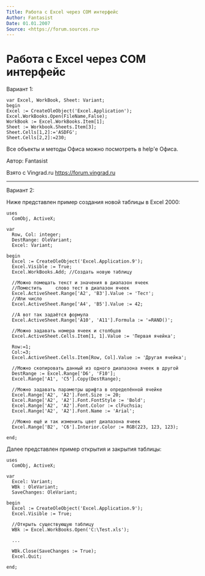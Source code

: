 ```yaml
---
Title: Работа с Excel через СОМ интерфейс
Author: Fantasist
Date: 01.01.2007
Source: <https://forum.sources.ru>
---
```



Работа с Excel через СОМ интерфейс
==================================

Вариант 1:

    var Excel, WorkBook, Sheet: Variant;
    begin
    Excel := CreateOleObject('Excel.Application');
    Excel.WorkBooks.Open(FileName,False);
    WorkBook := Excel.WorkBooks.Item[1];
    Sheet := Workbook.Sheets.Item[3];
    Sheet.Cells[1,2]:='ASDFG';
    Sheet.Cells[2,2]:=230;

Все объекты и методы Офиса можно посмотреть в help\'е Офиса.

Автор: Fantasist

Взято с Vingrad.ru <https://forum.vingrad.ru>

------------------------------------------------------------------------
Вариант 2:

Ниже представлен пример создания новой таблицы в Excel 2000:

    uses
      ComObj, ActiveX;
     
    var
      Row, Col: integer;
      DestRange: OleVariant;
      Excel: Variant;
     
    begin
      Excel := CreateOleObject('Excel.Application.9');
      Excel.Visible := True;
      Excel.WorkBooks.Add; //Создать новую таблицу
     
      //Можно помещать текст и значения в диапазон ячеек
      //Поместить     слово тест в диапазон ячеек
      Excel.ActiveSheet.Range['A2', 'B3'].Value := 'Тест';
      //Или число
      Excel.ActiveSheet.Range['A4', 'B5'].Value := 42;
     
      //А вот так задаётся формула
      Excel.ActiveSheet.Range['A10', 'A11'].Formula := '=RAND()';
     
      //Можно задавать номера ячеек и столбцов
      Excel.ActiveSheet.Cells.Item[1, 1].Value := 'Первая ячейка';
     
      Row:=1;
      Col:=3;
      Excel.ActiveSheet.Cells.Item[Row, Col].Value := 'Другая ячейка';
     
      //Можно скопировать данный из одного диапазона ячеек в другой
      DestRange := Excel.Range['D6', 'F10'];
      Excel.Range['A1', 'C5'].Copy(DestRange);
     
      //Можно задавать параметры шрифта в определённой ячейке
      Excel.Range['A2', 'A2'].Font.Size := 20;
      Excel.Range['A2', 'A2'].Font.FontStyle := 'Bold';
      Excel.Range['A2', 'A2'].Font.Color := clFuchsia;
      Excel.Range['A2', 'A2'].Font.Name := 'Arial';
     
      //Можно ещё и так изменить цвет диапазона ячеек
      Excel.Range['B2', 'C6'].Interior.Color := RGB(223, 123, 123);
     
    end;

Далее представлен пример открытия и закрытия таблицы:

    uses
      ComObj, ActiveX;
     
    var
      Excel: Variant;
      WBk : OleVariant;
      SaveChanges: OleVariant;
     
    begin
      Excel := CreateOleObject('Excel.Application.9');
      Excel.Visible := True;
     
      //Открыть существующую таблицу
      WBk := Excel.WorkBooks.Open('C:\Test.xls');
     
      ...
     
      WBk.Close(SaveChanges := True);
      Excel.Quit;
     
    end;

